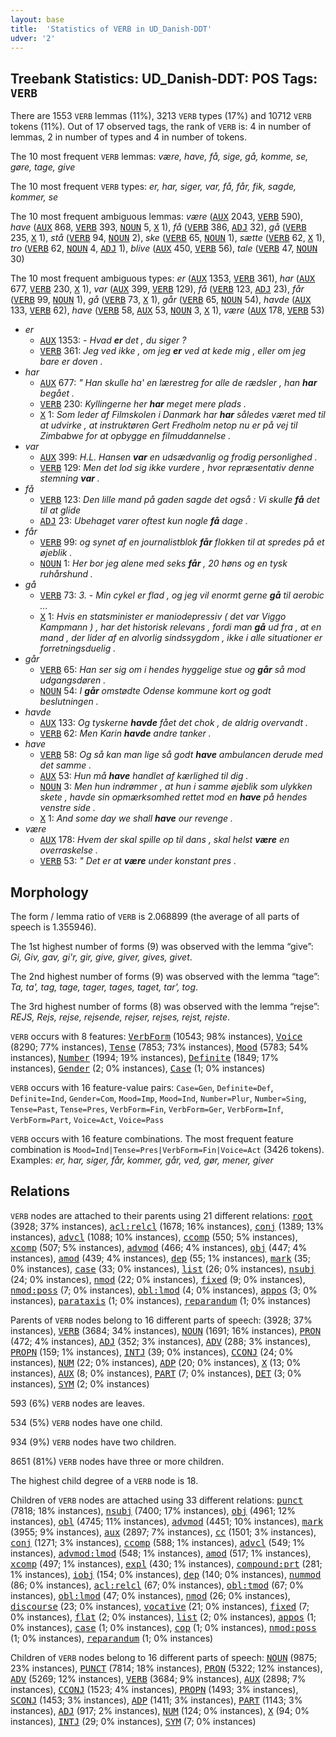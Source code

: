 ```yaml
---
layout: base
title:  'Statistics of VERB in UD_Danish-DDT'
udver: '2'
---
```


## Treebank Statistics: UD_Danish-DDT: POS Tags: `VERB`

There are 1553 `VERB` lemmas (11%), 3213 `VERB` types (17%) and 10712 `VERB` tokens (11%).
Out of 17 observed tags, the rank of `VERB` is: 4 in number of lemmas, 2 in number of types and 4 in number of tokens.

The 10 most frequent `VERB` lemmas: <em>være, have, få, sige, gå, komme, se, gøre, tage, give</em>

The 10 most frequent `VERB` types:  <em>er, har, siger, var, få, får, fik, sagde, kommer, se</em>

The 10 most frequent ambiguous lemmas: <em>være</em> (<tt><a href="da_ddt-pos-AUX.html">AUX</a></tt> 2043, <tt><a href="da_ddt-pos-VERB.html">VERB</a></tt> 590), <em>have</em> (<tt><a href="da_ddt-pos-AUX.html">AUX</a></tt> 868, <tt><a href="da_ddt-pos-VERB.html">VERB</a></tt> 393, <tt><a href="da_ddt-pos-NOUN.html">NOUN</a></tt> 5, <tt><a href="da_ddt-pos-X.html">X</a></tt> 1), <em>få</em> (<tt><a href="da_ddt-pos-VERB.html">VERB</a></tt> 386, <tt><a href="da_ddt-pos-ADJ.html">ADJ</a></tt> 32), <em>gå</em> (<tt><a href="da_ddt-pos-VERB.html">VERB</a></tt> 235, <tt><a href="da_ddt-pos-X.html">X</a></tt> 1), <em>stå</em> (<tt><a href="da_ddt-pos-VERB.html">VERB</a></tt> 94, <tt><a href="da_ddt-pos-NOUN.html">NOUN</a></tt> 2), <em>ske</em> (<tt><a href="da_ddt-pos-VERB.html">VERB</a></tt> 65, <tt><a href="da_ddt-pos-NOUN.html">NOUN</a></tt> 1), <em>sætte</em> (<tt><a href="da_ddt-pos-VERB.html">VERB</a></tt> 62, <tt><a href="da_ddt-pos-X.html">X</a></tt> 1), <em>tro</em> (<tt><a href="da_ddt-pos-VERB.html">VERB</a></tt> 62, <tt><a href="da_ddt-pos-NOUN.html">NOUN</a></tt> 4, <tt><a href="da_ddt-pos-ADJ.html">ADJ</a></tt> 1), <em>blive</em> (<tt><a href="da_ddt-pos-AUX.html">AUX</a></tt> 450, <tt><a href="da_ddt-pos-VERB.html">VERB</a></tt> 56), <em>tale</em> (<tt><a href="da_ddt-pos-VERB.html">VERB</a></tt> 47, <tt><a href="da_ddt-pos-NOUN.html">NOUN</a></tt> 30)

The 10 most frequent ambiguous types:  <em>er</em> (<tt><a href="da_ddt-pos-AUX.html">AUX</a></tt> 1353, <tt><a href="da_ddt-pos-VERB.html">VERB</a></tt> 361), <em>har</em> (<tt><a href="da_ddt-pos-AUX.html">AUX</a></tt> 677, <tt><a href="da_ddt-pos-VERB.html">VERB</a></tt> 230, <tt><a href="da_ddt-pos-X.html">X</a></tt> 1), <em>var</em> (<tt><a href="da_ddt-pos-AUX.html">AUX</a></tt> 399, <tt><a href="da_ddt-pos-VERB.html">VERB</a></tt> 129), <em>få</em> (<tt><a href="da_ddt-pos-VERB.html">VERB</a></tt> 123, <tt><a href="da_ddt-pos-ADJ.html">ADJ</a></tt> 23), <em>får</em> (<tt><a href="da_ddt-pos-VERB.html">VERB</a></tt> 99, <tt><a href="da_ddt-pos-NOUN.html">NOUN</a></tt> 1), <em>gå</em> (<tt><a href="da_ddt-pos-VERB.html">VERB</a></tt> 73, <tt><a href="da_ddt-pos-X.html">X</a></tt> 1), <em>går</em> (<tt><a href="da_ddt-pos-VERB.html">VERB</a></tt> 65, <tt><a href="da_ddt-pos-NOUN.html">NOUN</a></tt> 54), <em>havde</em> (<tt><a href="da_ddt-pos-AUX.html">AUX</a></tt> 133, <tt><a href="da_ddt-pos-VERB.html">VERB</a></tt> 62), <em>have</em> (<tt><a href="da_ddt-pos-VERB.html">VERB</a></tt> 58, <tt><a href="da_ddt-pos-AUX.html">AUX</a></tt> 53, <tt><a href="da_ddt-pos-NOUN.html">NOUN</a></tt> 3, <tt><a href="da_ddt-pos-X.html">X</a></tt> 1), <em>være</em> (<tt><a href="da_ddt-pos-AUX.html">AUX</a></tt> 178, <tt><a href="da_ddt-pos-VERB.html">VERB</a></tt> 53)


* <em>er</em>
  * <tt><a href="da_ddt-pos-AUX.html">AUX</a></tt> 1353: <em>- Hvad <b>er</b> det , du siger ?</em>
  * <tt><a href="da_ddt-pos-VERB.html">VERB</a></tt> 361: <em>Jeg ved ikke , om jeg <b>er</b> ved at kede mig , eller om jeg bare er doven .</em>
* <em>har</em>
  * <tt><a href="da_ddt-pos-AUX.html">AUX</a></tt> 677: <em>" Han skulle ha' en lærestreg for alle de rædsler , han <b>har</b> begået .</em>
  * <tt><a href="da_ddt-pos-VERB.html">VERB</a></tt> 230: <em>Kyllingerne her <b>har</b> meget mere plads .</em>
  * <tt><a href="da_ddt-pos-X.html">X</a></tt> 1: <em>Som leder af Filmskolen i Danmark har <b>har</b> således været med til at udvirke , at instruktøren Gert Fredholm netop nu er på vej til Zimbabwe for at opbygge en filmuddannelse .</em>
* <em>var</em>
  * <tt><a href="da_ddt-pos-AUX.html">AUX</a></tt> 399: <em>H.L. Hansen <b>var</b> en udsædvanlig og frodig personlighed .</em>
  * <tt><a href="da_ddt-pos-VERB.html">VERB</a></tt> 129: <em>Men det lod sig ikke vurdere , hvor repræsentativ denne stemning <b>var</b> .</em>
* <em>få</em>
  * <tt><a href="da_ddt-pos-VERB.html">VERB</a></tt> 123: <em>Den lille mand på gaden sagde det også : Vi skulle <b>få</b> det til at glide</em>
  * <tt><a href="da_ddt-pos-ADJ.html">ADJ</a></tt> 23: <em>Ubehaget varer oftest kun nogle <b>få</b> dage .</em>
* <em>får</em>
  * <tt><a href="da_ddt-pos-VERB.html">VERB</a></tt> 99: <em>og synet af en journalistblok <b>får</b> flokken til at spredes på et øjeblik .</em>
  * <tt><a href="da_ddt-pos-NOUN.html">NOUN</a></tt> 1: <em>Her bor jeg alene med seks <b>får</b> , 20 høns og en tysk ruhårshund .</em>
* <em>gå</em>
  * <tt><a href="da_ddt-pos-VERB.html">VERB</a></tt> 73: <em>3. - Min cykel er flad , og jeg vil enormt gerne <b>gå</b> til aerobic ...</em>
  * <tt><a href="da_ddt-pos-X.html">X</a></tt> 1: <em>Hvis en statsminister er maniodepressiv ( det var Viggo Kampmann ) , har det historisk relevans , fordi man <b>gå</b> ud fra , at en mand , der lider af en alvorlig sindssygdom , ikke i alle situationer er forretningsduelig .</em>
* <em>går</em>
  * <tt><a href="da_ddt-pos-VERB.html">VERB</a></tt> 65: <em>Han ser sig om i hendes hyggelige stue og <b>går</b> så mod udgangsdøren .</em>
  * <tt><a href="da_ddt-pos-NOUN.html">NOUN</a></tt> 54: <em>I <b>går</b> omstødte Odense kommune kort og godt beslutningen .</em>
* <em>havde</em>
  * <tt><a href="da_ddt-pos-AUX.html">AUX</a></tt> 133: <em>Og tyskerne <b>havde</b> fået det chok , de aldrig overvandt .</em>
  * <tt><a href="da_ddt-pos-VERB.html">VERB</a></tt> 62: <em>Men Karin <b>havde</b> andre tanker .</em>
* <em>have</em>
  * <tt><a href="da_ddt-pos-VERB.html">VERB</a></tt> 58: <em>Og så kan man lige så godt <b>have</b> ambulancen derude med det samme .</em>
  * <tt><a href="da_ddt-pos-AUX.html">AUX</a></tt> 53: <em>Hun må <b>have</b> handlet af kærlighed til dig .</em>
  * <tt><a href="da_ddt-pos-NOUN.html">NOUN</a></tt> 3: <em>Men hun indrømmer , at hun i samme øjeblik som ulykken skete , havde sin opmærksomhed rettet mod en <b>have</b> på hendes venstre side .</em>
  * <tt><a href="da_ddt-pos-X.html">X</a></tt> 1: <em>And some day we shall <b>have</b> our revenge .</em>
* <em>være</em>
  * <tt><a href="da_ddt-pos-AUX.html">AUX</a></tt> 178: <em>Hvem der skal spille op til dans , skal helst <b>være</b> en overraskelse .</em>
  * <tt><a href="da_ddt-pos-VERB.html">VERB</a></tt> 53: <em>" Det er at <b>være</b> under konstant pres .</em>

## Morphology

The form / lemma ratio of `VERB` is 2.068899 (the average of all parts of speech is 1.355946).

The 1st highest number of forms (9) was observed with the lemma “give”: <em>Gi, Giv, gav, gi'r, gir, give, giver, gives, givet</em>.

The 2nd highest number of forms (9) was observed with the lemma “tage”: <em>Ta, ta', tag, tage, tager, tages, taget, tar', tog</em>.

The 3rd highest number of forms (8) was observed with the lemma “rejse”: <em>REJS, Rejs, rejse, rejsende, rejser, rejses, rejst, rejste</em>.

`VERB` occurs with 8 features: <tt><a href="da_ddt-feat-VerbForm.html">VerbForm</a></tt> (10543; 98% instances), <tt><a href="da_ddt-feat-Voice.html">Voice</a></tt> (8290; 77% instances), <tt><a href="da_ddt-feat-Tense.html">Tense</a></tt> (7853; 73% instances), <tt><a href="da_ddt-feat-Mood.html">Mood</a></tt> (5783; 54% instances), <tt><a href="da_ddt-feat-Number.html">Number</a></tt> (1994; 19% instances), <tt><a href="da_ddt-feat-Definite.html">Definite</a></tt> (1849; 17% instances), <tt><a href="da_ddt-feat-Gender.html">Gender</a></tt> (2; 0% instances), <tt><a href="da_ddt-feat-Case.html">Case</a></tt> (1; 0% instances)

`VERB` occurs with 16 feature-value pairs: `Case=Gen`, `Definite=Def`, `Definite=Ind`, `Gender=Com`, `Mood=Imp`, `Mood=Ind`, `Number=Plur`, `Number=Sing`, `Tense=Past`, `Tense=Pres`, `VerbForm=Fin`, `VerbForm=Ger`, `VerbForm=Inf`, `VerbForm=Part`, `Voice=Act`, `Voice=Pass`

`VERB` occurs with 16 feature combinations.
The most frequent feature combination is `Mood=Ind|Tense=Pres|VerbForm=Fin|Voice=Act` (3426 tokens).
Examples: <em>er, har, siger, får, kommer, går, ved, gør, mener, giver</em>


## Relations

`VERB` nodes are attached to their parents using 21 different relations: <tt><a href="da_ddt-dep-root.html">root</a></tt> (3928; 37% instances), <tt><a href="da_ddt-dep-acl-relcl.html">acl:relcl</a></tt> (1678; 16% instances), <tt><a href="da_ddt-dep-conj.html">conj</a></tt> (1389; 13% instances), <tt><a href="da_ddt-dep-advcl.html">advcl</a></tt> (1088; 10% instances), <tt><a href="da_ddt-dep-ccomp.html">ccomp</a></tt> (550; 5% instances), <tt><a href="da_ddt-dep-xcomp.html">xcomp</a></tt> (507; 5% instances), <tt><a href="da_ddt-dep-advmod.html">advmod</a></tt> (466; 4% instances), <tt><a href="da_ddt-dep-obj.html">obj</a></tt> (447; 4% instances), <tt><a href="da_ddt-dep-amod.html">amod</a></tt> (439; 4% instances), <tt><a href="da_ddt-dep-dep.html">dep</a></tt> (55; 1% instances), <tt><a href="da_ddt-dep-mark.html">mark</a></tt> (35; 0% instances), <tt><a href="da_ddt-dep-case.html">case</a></tt> (33; 0% instances), <tt><a href="da_ddt-dep-list.html">list</a></tt> (26; 0% instances), <tt><a href="da_ddt-dep-nsubj.html">nsubj</a></tt> (24; 0% instances), <tt><a href="da_ddt-dep-nmod.html">nmod</a></tt> (22; 0% instances), <tt><a href="da_ddt-dep-fixed.html">fixed</a></tt> (9; 0% instances), <tt><a href="da_ddt-dep-nmod-poss.html">nmod:poss</a></tt> (7; 0% instances), <tt><a href="da_ddt-dep-obl-lmod.html">obl:lmod</a></tt> (4; 0% instances), <tt><a href="da_ddt-dep-appos.html">appos</a></tt> (3; 0% instances), <tt><a href="da_ddt-dep-parataxis.html">parataxis</a></tt> (1; 0% instances), <tt><a href="da_ddt-dep-reparandum.html">reparandum</a></tt> (1; 0% instances)

Parents of `VERB` nodes belong to 16 different parts of speech:  (3928; 37% instances), <tt><a href="da_ddt-pos-VERB.html">VERB</a></tt> (3684; 34% instances), <tt><a href="da_ddt-pos-NOUN.html">NOUN</a></tt> (1691; 16% instances), <tt><a href="da_ddt-pos-PRON.html">PRON</a></tt> (472; 4% instances), <tt><a href="da_ddt-pos-ADJ.html">ADJ</a></tt> (352; 3% instances), <tt><a href="da_ddt-pos-ADV.html">ADV</a></tt> (288; 3% instances), <tt><a href="da_ddt-pos-PROPN.html">PROPN</a></tt> (159; 1% instances), <tt><a href="da_ddt-pos-INTJ.html">INTJ</a></tt> (39; 0% instances), <tt><a href="da_ddt-pos-CCONJ.html">CCONJ</a></tt> (24; 0% instances), <tt><a href="da_ddt-pos-NUM.html">NUM</a></tt> (22; 0% instances), <tt><a href="da_ddt-pos-ADP.html">ADP</a></tt> (20; 0% instances), <tt><a href="da_ddt-pos-X.html">X</a></tt> (13; 0% instances), <tt><a href="da_ddt-pos-AUX.html">AUX</a></tt> (8; 0% instances), <tt><a href="da_ddt-pos-PART.html">PART</a></tt> (7; 0% instances), <tt><a href="da_ddt-pos-DET.html">DET</a></tt> (3; 0% instances), <tt><a href="da_ddt-pos-SYM.html">SYM</a></tt> (2; 0% instances)

593 (6%) `VERB` nodes are leaves.

534 (5%) `VERB` nodes have one child.

934 (9%) `VERB` nodes have two children.

8651 (81%) `VERB` nodes have three or more children.

The highest child degree of a `VERB` node is 18.

Children of `VERB` nodes are attached using 33 different relations: <tt><a href="da_ddt-dep-punct.html">punct</a></tt> (7818; 18% instances), <tt><a href="da_ddt-dep-nsubj.html">nsubj</a></tt> (7400; 17% instances), <tt><a href="da_ddt-dep-obj.html">obj</a></tt> (4961; 12% instances), <tt><a href="da_ddt-dep-obl.html">obl</a></tt> (4745; 11% instances), <tt><a href="da_ddt-dep-advmod.html">advmod</a></tt> (4451; 10% instances), <tt><a href="da_ddt-dep-mark.html">mark</a></tt> (3955; 9% instances), <tt><a href="da_ddt-dep-aux.html">aux</a></tt> (2897; 7% instances), <tt><a href="da_ddt-dep-cc.html">cc</a></tt> (1501; 3% instances), <tt><a href="da_ddt-dep-conj.html">conj</a></tt> (1271; 3% instances), <tt><a href="da_ddt-dep-ccomp.html">ccomp</a></tt> (588; 1% instances), <tt><a href="da_ddt-dep-advcl.html">advcl</a></tt> (549; 1% instances), <tt><a href="da_ddt-dep-advmod-lmod.html">advmod:lmod</a></tt> (548; 1% instances), <tt><a href="da_ddt-dep-amod.html">amod</a></tt> (517; 1% instances), <tt><a href="da_ddt-dep-xcomp.html">xcomp</a></tt> (497; 1% instances), <tt><a href="da_ddt-dep-expl.html">expl</a></tt> (430; 1% instances), <tt><a href="da_ddt-dep-compound-prt.html">compound:prt</a></tt> (281; 1% instances), <tt><a href="da_ddt-dep-iobj.html">iobj</a></tt> (154; 0% instances), <tt><a href="da_ddt-dep-dep.html">dep</a></tt> (140; 0% instances), <tt><a href="da_ddt-dep-nummod.html">nummod</a></tt> (86; 0% instances), <tt><a href="da_ddt-dep-acl-relcl.html">acl:relcl</a></tt> (67; 0% instances), <tt><a href="da_ddt-dep-obl-tmod.html">obl:tmod</a></tt> (67; 0% instances), <tt><a href="da_ddt-dep-obl-lmod.html">obl:lmod</a></tt> (47; 0% instances), <tt><a href="da_ddt-dep-nmod.html">nmod</a></tt> (26; 0% instances), <tt><a href="da_ddt-dep-discourse.html">discourse</a></tt> (23; 0% instances), <tt><a href="da_ddt-dep-vocative.html">vocative</a></tt> (21; 0% instances), <tt><a href="da_ddt-dep-fixed.html">fixed</a></tt> (7; 0% instances), <tt><a href="da_ddt-dep-flat.html">flat</a></tt> (2; 0% instances), <tt><a href="da_ddt-dep-list.html">list</a></tt> (2; 0% instances), <tt><a href="da_ddt-dep-appos.html">appos</a></tt> (1; 0% instances), <tt><a href="da_ddt-dep-case.html">case</a></tt> (1; 0% instances), <tt><a href="da_ddt-dep-cop.html">cop</a></tt> (1; 0% instances), <tt><a href="da_ddt-dep-nmod-poss.html">nmod:poss</a></tt> (1; 0% instances), <tt><a href="da_ddt-dep-reparandum.html">reparandum</a></tt> (1; 0% instances)

Children of `VERB` nodes belong to 16 different parts of speech: <tt><a href="da_ddt-pos-NOUN.html">NOUN</a></tt> (9875; 23% instances), <tt><a href="da_ddt-pos-PUNCT.html">PUNCT</a></tt> (7814; 18% instances), <tt><a href="da_ddt-pos-PRON.html">PRON</a></tt> (5322; 12% instances), <tt><a href="da_ddt-pos-ADV.html">ADV</a></tt> (5269; 12% instances), <tt><a href="da_ddt-pos-VERB.html">VERB</a></tt> (3684; 9% instances), <tt><a href="da_ddt-pos-AUX.html">AUX</a></tt> (2898; 7% instances), <tt><a href="da_ddt-pos-CCONJ.html">CCONJ</a></tt> (1523; 4% instances), <tt><a href="da_ddt-pos-PROPN.html">PROPN</a></tt> (1493; 3% instances), <tt><a href="da_ddt-pos-SCONJ.html">SCONJ</a></tt> (1453; 3% instances), <tt><a href="da_ddt-pos-ADP.html">ADP</a></tt> (1411; 3% instances), <tt><a href="da_ddt-pos-PART.html">PART</a></tt> (1143; 3% instances), <tt><a href="da_ddt-pos-ADJ.html">ADJ</a></tt> (917; 2% instances), <tt><a href="da_ddt-pos-NUM.html">NUM</a></tt> (124; 0% instances), <tt><a href="da_ddt-pos-X.html">X</a></tt> (94; 0% instances), <tt><a href="da_ddt-pos-INTJ.html">INTJ</a></tt> (29; 0% instances), <tt><a href="da_ddt-pos-SYM.html">SYM</a></tt> (7; 0% instances)

